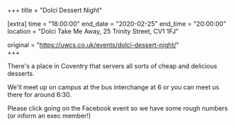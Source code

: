 +++
title = "Dolci Dessert Night"

[extra]
time = "18:00:00"
end_date = "2020-02-25"
end_time = "20:00:00"
location = "Dolci Take Me Away, 25 Trinity Street, CV1 1FJ"

original = "https://uwcs.co.uk/events/dolci-dessert-night/"    
+++

There's a place in Coventry that servers all sorts of cheap and delicious desserts.

We'll meet up on campus at the bus interchange at 6 or you can meet us there for around 6:30.

Please click going on the Facebook event so we have some rough numbers (or inform an exec member\!)

